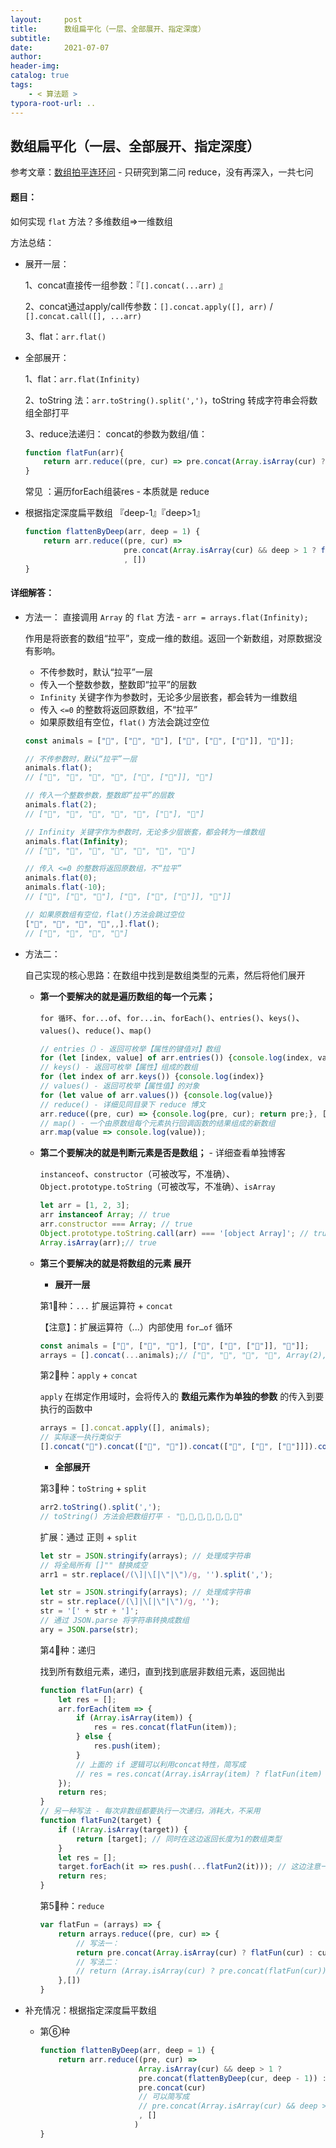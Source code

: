 ```yaml
---
layout:     post
title:      数组扁平化（一层、全部展开、指定深度）
subtitle:  
date:       2021-07-07
author:     
header-img: 
catalog: true
tags:
    - < 算法题 >
typora-root-url: ..
---
```


## 数组扁平化（一层、全部展开、指定深度）

参考文章：[数组拍平连环问](https://segmentfault.com/a/1190000021366004) - 只研究到第二问 reduce，没有再深入，一共七问

#### 题目：

如何实现 `flat` 方法？多维数组=>一维数组

方法总结：

- 展开一层：

    1、concat直接传一组参数：『`[].concat(...arr)` 』

    2、concat通过apply/call传参数：`[].concat.apply([], arr)` / `[].concat.call([], ...arr)`

    3、flat：`arr.flat()`

- 全部展开：

    1、flat：`arr.flat(Infinity)`

    2、toString 法：`arr.toString().split(',')`，toString 转成字符串会将数组全部打平

    3、reduce法递归： concat的参数为数组/值：

    ```js
    function flatFun(arr){
        return arr.reduce((pre, cur) => pre.concat(Array.isArray(cur) ? flatFun(cur) : cur), [])
    }
    ```

    常见 ：遍历forEach组装res - 本质就是 reduce

- 根据指定深度扁平数组 『deep-1』『deep>1』

    ```js
    function flattenByDeep(arr, deep = 1) {
        return arr.reduce((pre, cur) =>
                          pre.concat(Array.isArray(cur) && deep > 1 ? flattenByDeep(cur, deep - 1) : cur)
                          , [])
    }
    ```

    





#### 详细解答：

- 方法一： 直接调用 `Array` 的 `flat` 方法 - `arr = arrays.flat(Infinity);`

    作用是将嵌套的数组“拉平”，变成一维的数组。返回一个新数组，对原数据没有影响。

    - 不传参数时，默认“拉平”一层
    - 传入一个整数参数，整数即“拉平”的层数
    - `Infinity` 关键字作为参数时，无论多少层嵌套，都会转为一维数组
    - 传入 `<=0` 的整数将返回原数组，不“拉平”
    - 如果原数组有空位，`flat()` 方法会跳过空位

    ```js
    const animals = ["🐷", ["🐶", "🐶"], ["🐶", ["🐑", ["🐲"]], "🐷"]];
    
    // 不传参数时，默认“拉平”一层
    animals.flat();
    // ["🐷", "🐶", "🐶", "🐶", ["🐑", ["🐲"]], "🐷"]
    
    // 传入一个整数参数，整数即“拉平”的层数
    animals.flat(2);
    // ["🐷", "🐶", "🐶", "🐶", "🐑", ["🐲"], "🐷"]
    
    // Infinity 关键字作为参数时，无论多少层嵌套，都会转为一维数组
    animals.flat(Infinity);
    // ["🐷", "🐶", "🐶", "🐶", "🐑", "🐲", "🐷"]
    
    // 传入 <=0 的整数将返回原数组，不“拉平”
    animals.flat(0);
    animals.flat(-10);
    // ["🐷", ["🐶", "🐶"], ["🐶", ["🐑", ["🐲"]], "🐷"]]
    
    // 如果原数组有空位，flat()方法会跳过空位
    ["🐷", "🐶", "🐂", "🐎",,].flat();
    // ["🐷", "🐶", "🐂", "🐎"]
    ```

- 方法二：

    自己实现的核心思路：在数组中找到是数组类型的元素，然后将他们展开

    - **第一个要解决的就是遍历数组的每一个元素；**

        `for 循环`、`for...of`、`for...in`、`forEach()`、`entries()`、`keys()`、`values()`、`reduce()`、`map()`

        ```js
        // entries（）- 返回可枚举【属性的键值对】数组
        for (let [index, value] of arr.entries()) {console.log(index, value)}
        // keys() - 返回可枚举【属性】组成的数组
        for (let index of arr.keys()) {console.log(index)}
        // values() - 返回可枚举【属性值】的对象
        for (let value of arr.values()) {console.log(value)}
        // reduce() - 详细见同目录下 reduce 博文
        arr.reduce((pre, cur) => {console.log(pre, cur); return pre;}, []);
        // map() - 一个由原数组每个元素执行回调函数的结果组成的新数组
        arr.map(value => console.log(value));
        ```

    - **第二个要解决的就是判断元素是否是数组；** - 详细查看单独博客

        `instanceof`、`constructor`（可被改写，不准确）、`Object.prototype.toString`（可被改写，不准确）、`isArray`

        ```js
        let arr = [1, 2, 3];
        arr instanceof Array; // true
        arr.constructor === Array; // true
        Object.prototype.toString.call(arr) === '[object Array]'; // true
        Array.isArray(arr);// true
        ```

    - **第三个要解决的就是将数组的元素 展开**

        - **展开一层**

        第1⃣️种：`...` 扩展运算符 + `concat`

        【注意】：扩展运算符（...）内部使用 `for…of` 循环

        ```javascript
        const animals = ["🐷", ["🐶", "🐶"], ["🐶", ["🐑", ["🐲"]], "🐷"]];
        arrays = [].concat(...animals);// ["🐷", "🐶", "🐶", "🐶", Array(2), "🐷"]
        ```

        第2⃣️种：`apply` + `concat`

        `apply` 在绑定作用域时，会将传入的 **数组元素作为单独的参数** 的传入到要执行的函数中

        ```js
        arrays = [].concat.apply([], animals);
        // 实际逐一执行类似于
        [].concat("🐷").concat(["🐶", "🐶"]).concat(["🐶", ["🐑", ["🐲"]]]).concat("🐷");
        ```

        -  **全部展开**

        第3⃣️种：`toString` + `split`

        ```js
        arr2.toString().split(',');
        // toString() 方法会把数组打平 - "🐷,🐶,🐶,🐶,🐑,🐲,🐷"
        ```

        扩展：通过 正则 + `split`

        ```js
        let str = JSON.stringify(arrays); // 处理成字符串
        // 将全局所有 []"" 替换成空
        arr1 = str.replace(/(\]|\[|\"|\")/g, '').split(',');
        ```

        ```js
        let str = JSON.stringify(arrays); // 处理成字符串
        str = str.replace(/(\]|\[|\"|\")/g, '');
        str = '[' + str + ']';
        // 通过 JSON.parse 将字符串转换成数组
        ary = JSON.parse(str);
        ```

        第4⃣️种：递归

        找到所有数组元素，递归，直到找到底层非数组元素，返回抛出

        ```js
        function flatFun(arr) {
            let res = [];
            arr.forEach(item => {
                if (Array.isArray(item)) {
                    res = res.concat(flatFun(item));
                } else {
                    res.push(item);
                }
                // 上面的 if 逻辑可以利用concat特性，简写成
                // res = res.concat(Array.isArray(item) ? flatFun(item) : item)
            });
            return res;
        }
        // 另一种写法 - 每次非数组都要执行一次递归，消耗大，不采用
        function flatFun2(target) {
            if (!Array.isArray(target)) {
                return [target]; // 同时在这边返回长度为1的数组类型
            }
            let res = [];
            target.forEach(it => res.push(...flatFun2(it))); // 这边注意一定要加 ... 因为返回的res都是数组
            return res;
        }
        ```
        
        第5⃣️种：`reduce`
        
        ```js
        var flatFun = (arrays) => {
            return arrays.reduce((pre, cur) => {
        		// 写法一：        
                return pre.concat(Array.isArray(cur) ? flatFun(cur) : cur);
                // 写法二：
                // return (Array.isArray(cur) ? pre.concat(flatFun(cur)) : pre.concat(cur));
            },[])
        }
        ```
        

- 补充情况：根据指定深度扁平数组

    - 第⑥种

        ```js
        function flattenByDeep(arr, deep = 1) {
            return arr.reduce((pre, cur) =>
                              Array.isArray(cur) && deep > 1 ?
                              pre.concat(flattenByDeep(cur, deep - 1)) :
                              pre.concat(cur)
                              // 可以简写成 
                              // pre.concat(Array.isArray(cur) && deep > 1 ? flattenByDeep(cur, deep - 1) : cur)
                              , []
                             )
        }
        ```

        
